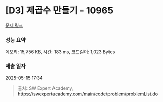 # [D3] 제곱수 만들기 - 10965 

[문제 링크](https://swexpertacademy.com/main/code/problem/problemDetail.do?contestProbId=AXWXH_h695kDFAST) 

### 성능 요약

메모리: 15,756 KB, 시간: 183 ms, 코드길이: 1,023 Bytes

### 제출 일자

2025-05-15 17:34



> 출처: SW Expert Academy, https://swexpertacademy.com/main/code/problem/problemList.do